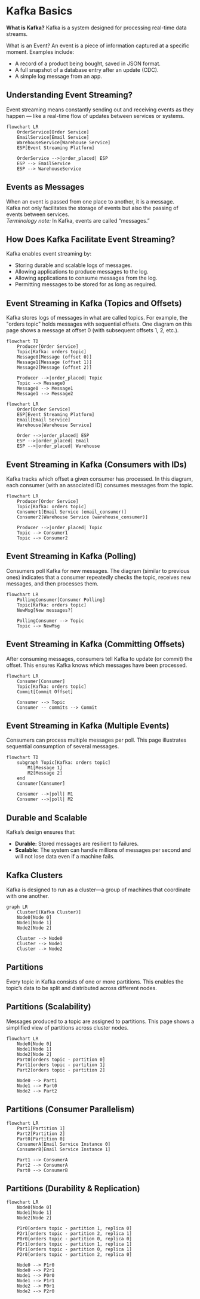 
# Kafka Basics

**What is Kafka?**
Kafka is a system designed for processing real-time data streams.

What is an Event?
An event is a piece of information captured at a specific moment.
Examples include:
- A record of a product being bought, saved in JSON format.
- A full snapshot of a database entry after an update (CDC).
- A simple log message from an app.

## Understanding Event Streaming?
Event streaming means constantly sending out and receiving events as they happen — like a real-time flow of updates between services or systems.

```mermaid
flowchart LR
    OrderService[Order Service]
    EmailService[Email Service]
    WarehouseService[Warehouse Service]
    ESP[Event Streaming Platform]

    OrderService -->|order_placed| ESP
    ESP --> EmailService
    ESP --> WarehouseService
```


## Events as Messages

When an event is passed from one place to another, it is a message.  
Kafka not only facilitates the storage of events but also the passing of events between services.  
*Terminology note:* In Kafka, events are called “messages.”


## How Does Kafka Facilitate Event Streaming?

Kafka enables event streaming by:

- Storing durable and scalable logs of messages.
- Allowing applications to produce messages to the log.
- Allowing applications to consume messages from the log.
- Permitting messages to be stored for as long as required.

## Event Streaming in Kafka (Topics and Offsets)

Kafka stores logs of messages in what are called topics. For example, the "orders topic" holds messages with sequential offsets. One diagram on this page shows a message at offset 0 (with subsequent offsets 1, 2, etc.).

```mermaid
flowchart TD
    Producer[Order Service]
    Topic[Kafka: orders topic]
    Message0[Message (offset 0)]
    Message1[Message (offset 1)]
    Message2[Message (offset 2)]
    
    Producer -->|order_placed| Topic
    Topic --> Message0
    Message0 --> Message1
    Message1 --> Message2
```


```mermaid
flowchart LR
    Order[Order Service]
    ESP[Event Streaming Platform]
    Email[Email Service]
    Warehouse[Warehouse Service]
    
    Order -->|order_placed| ESP
    ESP -->|order_placed| Email
    ESP -->|order_placed| Warehouse
```

## Event Streaming in Kafka (Consumers with IDs)

Kafka tracks which offset a given consumer has processed. In this diagram, each consumer (with an associated ID) consumes messages from the topic.

```mermaid
flowchart LR
    Producer[Order Service]
    Topic[Kafka: orders topic]
    Consumer1[Email Service (email_consumer)]
    Consumer2[Warehouse Service (warehouse_consumer)]
    
    Producer -->|order_placed| Topic
    Topic --> Consumer1
    Topic --> Consumer2
```

## Event Streaming in Kafka (Polling)

Consumers poll Kafka for new messages. The diagram (similar to previous ones) indicates that a consumer repeatedly checks the topic, receives new messages, and then processes them.

```mermaid
flowchart LR
    PollingConsumer[Consumer Polling]
    Topic[Kafka: orders topic]
    NewMsg[New messages?]
    
    PollingConsumer --> Topic
    Topic --> NewMsg
```


## Event Streaming in Kafka (Committing Offsets)

After consuming messages, consumers tell Kafka to update (or commit) the offset. This ensures Kafka knows which messages have been processed.

```mermaid
flowchart LR
    Consumer[Consumer]
    Topic[Kafka: orders topic]
    Commit[Commit Offset]
    
    Consumer --> Topic
    Consumer -- commits --> Commit
```

## Event Streaming in Kafka (Multiple Events)

Consumers can process multiple messages per poll. This page illustrates sequential consumption of several messages.

```mermaid
flowchart TD
    subgraph Topic[Kafka: orders topic]
        M1[Message 1]
        M2[Message 2]
    end
    Consumer[Consumer]
    
    Consumer -->|poll| M1
    Consumer -->|poll| M2
```

## Durable and Scalable

Kafka’s design ensures that:
- **Durable:** Stored messages are resilient to failures.
- **Scalable:** The system can handle millions of messages per second and will not lose data even if a machine fails.



## Kafka Clusters

Kafka is designed to run as a cluster—a group of machines that coordinate with one another.

```mermaid
graph LR
    Cluster[(Kafka Cluster)]
    Node0[Node 0]
    Node1[Node 1]
    Node2[Node 2]
    
    Cluster --> Node0
    Cluster --> Node1
    Cluster --> Node2
```


## Partitions

Every topic in Kafka consists of one or more partitions. This enables the topic’s data to be split and distributed across different nodes.


## Partitions (Scalability)

Messages produced to a topic are assigned to partitions. This page shows a simplified view of partitions across cluster nodes.

```mermaid
flowchart LR
    Node0[Node 0]
    Node1[Node 1]
    Node2[Node 2]
    Part0[orders topic - partition 0]
    Part1[orders topic - partition 1]
    Part2[orders topic - partition 2]
    
    Node0 --> Part1
    Node1 --> Part0
    Node2 --> Part2
```

## Partitions (Consumer Parallelism)

```mermaid
flowchart LR
    Part1[Partition 1]
    Part2[Partition 2]
    Part0[Partition 0]
    ConsumerA[Email Service Instance 0]
    ConsumerB[Email Service Instance 1]
    
    Part1 --> ConsumerA
    Part2 --> ConsumerA
    Part0 --> ConsumerB
```


## Partitions (Durability & Replication)

```mermaid
flowchart LR
    Node0[Node 0]
    Node1[Node 1]
    Node2[Node 2]
    
    P1r0[orders topic - partition 1, replica 0]
    P2r1[orders topic - partition 2, replica 1]
    P0r0[orders topic - partition 0, replica 0]
    P1r1[orders topic - partition 1, replica 1]
    P0r1[orders topic - partition 0, replica 1]
    P2r0[orders topic - partition 2, replica 0]
    
    Node0 --> P1r0
    Node0 --> P2r1
    Node1 --> P0r0
    Node1 --> P1r1
    Node2 --> P0r1
    Node2 --> P2r0
```

